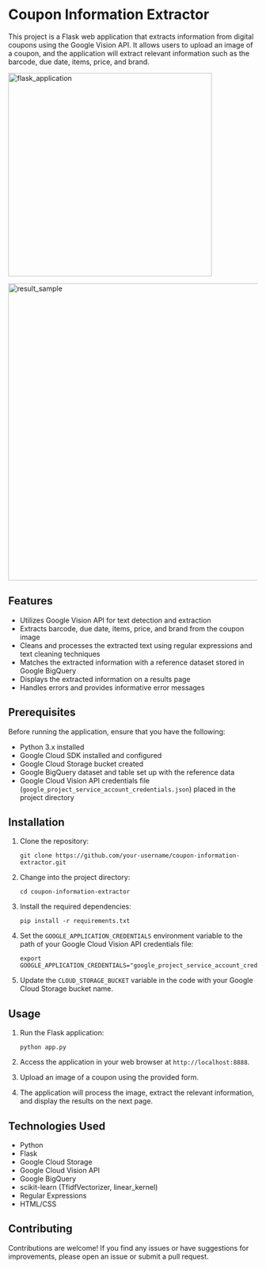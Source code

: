 # Coupon Information Extractor

This project is a Flask web application that extracts information from digital coupons using the Google Vision API. It allows users to upload an image of a coupon, and the application will extract relevant information such as the barcode, due date, items, price, and brand.

[<img width="411" alt="flask_application" src="https://github.com/llnOrmll/OCR_Digital_Coupons/assets/32804828/9993ce74-4898-4fdf-b6ea-edbfaae5b68e">](https://github.com/llnOrmll/OCR_Digital_Coupons/blob/main/sample_images/flask_application.png)

[<img width="600" alt="result_sample" src="https://github.com/llnOrmll/OCR_Digital_Coupons/assets/32804828/6d3a63d0-0623-4570-8a28-3c07f9a97029">](https://github.com/llnOrmll/OCR_Digital_Coupons/blob/main/sample_images/result_sample.png)


## Features

- Utilizes Google Vision API for text detection and extraction
- Extracts barcode, due date, items, price, and brand from the coupon image
- Cleans and processes the extracted text using regular expressions and text cleaning techniques
- Matches the extracted information with a reference dataset stored in Google BigQuery
- Displays the extracted information on a results page
- Handles errors and provides informative error messages

## Prerequisites

Before running the application, ensure that you have the following:

- Python 3.x installed
- Google Cloud SDK installed and configured
- Google Cloud Storage bucket created
- Google BigQuery dataset and table set up with the reference data
- Google Cloud Vision API credentials file (`google_project_service_account_credentials.json`) placed in the project directory

## Installation

1. Clone the repository:
   ```
   git clone https://github.com/your-username/coupon-information-extractor.git
   ```

2. Change into the project directory:
   ```
   cd coupon-information-extractor
   ```

3. Install the required dependencies:
   ```
   pip install -r requirements.txt
   ```

4. Set the `GOOGLE_APPLICATION_CREDENTIALS` environment variable to the path of your Google Cloud Vision API credentials file:
   ```
   export GOOGLE_APPLICATION_CREDENTIALS="google_project_service_account_credentials.json"
   ```

5. Update the `CLOUD_STORAGE_BUCKET` variable in the code with your Google Cloud Storage bucket name.

## Usage

1. Run the Flask application:
   ```
   python app.py
   ```

2. Access the application in your web browser at `http://localhost:8888`.

3. Upload an image of a coupon using the provided form.

4. The application will process the image, extract the relevant information, and display the results on the next page.

## Technologies Used

- Python
- Flask
- Google Cloud Storage
- Google Cloud Vision API
- Google BigQuery
- scikit-learn (TfidfVectorizer, linear_kernel)
- Regular Expressions
- HTML/CSS

## Contributing

Contributions are welcome! If you find any issues or have suggestions for improvements, please open an issue or submit a pull request.
